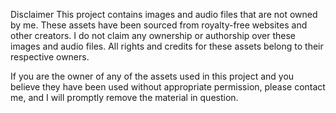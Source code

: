 Disclaimer
This project contains images and audio files that are not owned by me. These assets have been sourced from royalty-free websites and other creators. I do not claim any ownership or authorship over these images and audio files. All rights and credits for these assets belong to their respective owners.

If you are the owner of any of the assets used in this project and you believe they have been used without appropriate permission, please contact me, and I will promptly remove the material in question.
